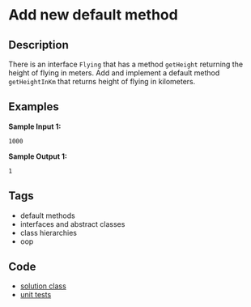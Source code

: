 # Add new default method
## Description
There is an interface `Flying` that has a method `getHeight` returning the height of flying in meters. Add and implement a default method `getHeightInKm` that returns height of flying in kilometers.

## Examples
**Sample Input 1:**
```console
1000
```

**Sample Output 1:**
```console
1
```

## Tags
- default methods
- interfaces and abstract classes
- class hierarchies
- oop

## Code
- [solution class](./src/main/java/dev/nj/solutions/FlyingInterface.java)
- [unit tests](./src/test/java/FlyingInterfaceTest.java)
